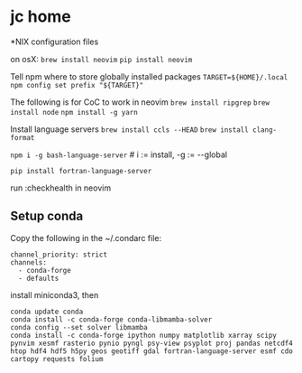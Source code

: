 # jc home

\*NIX configuration files

on osX:
`brew install neovim`
`pip install neovim`

Tell npm where to store globally installed packages
`TARGET=${HOME}/.local`
`npm config set prefix "${TARGET}"`

The following is for CoC to work in neovim
`brew install ripgrep`
`brew install node`
`npm install -g yarn`

Install language servers
`brew install ccls --HEAD`
`brew install clang-format`

`npm i -g bash-language-server` # i := install, -g := --global

`pip install fortran-language-server`

run :checkhealth in neovim

## Setup conda

Copy the following in the ~/.condarc file:

```[bash]
channel_priority: strict
channels:
  - conda-forge
  - defaults
```

install miniconda3, then

```[bash]
conda update conda
conda install -c conda-forge conda-libmamba-solver
conda config --set solver libmamba
conda install -c conda-forge ipython numpy matplotlib xarray scipy pynvim xesmf rasterio pynio pyngl psy-view psyplot proj pandas netcdf4 htop hdf4 hdf5 h5py geos geotiff gdal fortran-language-server esmf cdo cartopy requests folium
```
